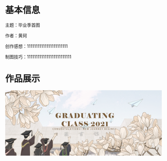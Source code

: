 # 基本信息

主题：毕业季首图

作者：黄珂

创作感想：11111111111111111111111

制图技巧：1111111111111111111111111

# 作品展示

<p align='center'>
<img src='../images/毕业季-黄珂.png'>
</p>
